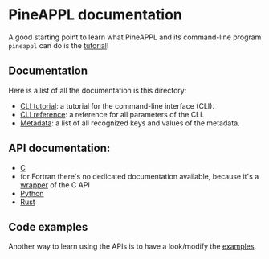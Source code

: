 # PineAPPL documentation

A good starting point to learn what PineAPPL and its command-line program
`pineappl` can do is the [tutorial](cli-tutorial.md)!

## Documentation

Here is a list of all the documentation is this directory:

- [CLI tutorial](cli-tutorial.md): a tutorial for the command-line interface
  (CLI).
- [CLI reference](cli-reference.md): a reference for all parameters of the CLI.
- [Metadata](metadata.md): a list of all recognized keys and values of the
  metadata.

## API documentation:

- [C](https://docs.rs/pineappl_capi/)
- for Fortran there's no dedicated documentation available, because it's a
  [wrapper](../examples/fortran/pineappl.f90) of the C API
- [Python](https://pineappl.readthedocs.io/)
- [Rust](https://docs.rs/pineappl/)

## Code examples

Another way to learn using the APIs is to have a look/modify the
[examples](../examples/).
